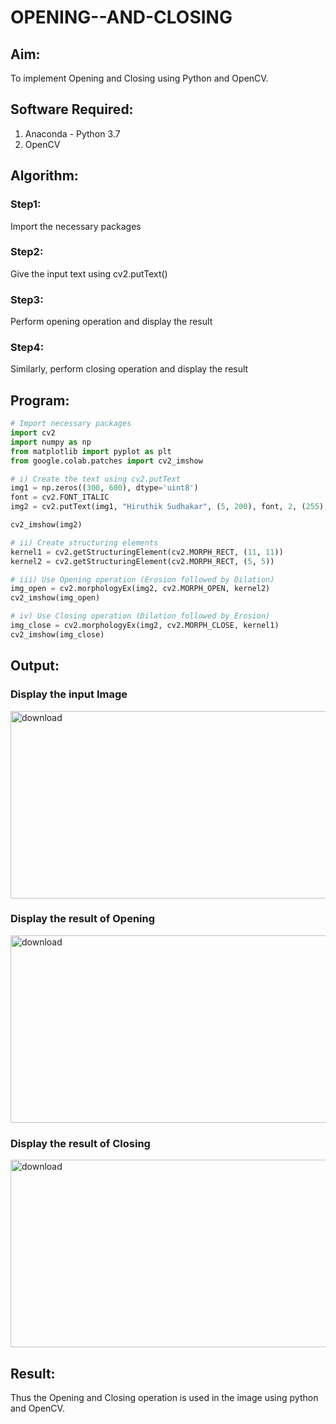 # OPENING--AND-CLOSING
## Aim:
To implement Opening and Closing using Python and OpenCV.

## Software Required:
1. Anaconda - Python 3.7
2. OpenCV
## Algorithm:
### Step1:
Import the necessary packages

### Step2:
Give the input text using cv2.putText()

### Step3:
Perform opening operation and display the result

### Step4:
Similarly, perform closing operation and display the result

 
## Program:

``` Python
# Import necessary packages
import cv2
import numpy as np
from matplotlib import pyplot as plt
from google.colab.patches import cv2_imshow

# i) Create the text using cv2.putText
img1 = np.zeros((300, 600), dtype='uint8')
font = cv2.FONT_ITALIC
img2 = cv2.putText(img1, "Hiruthik Sudhakar", (5, 200), font, 2, (255), 6, cv2.LINE_AA)

cv2_imshow(img2)

# ii) Create structuring elements
kernel1 = cv2.getStructuringElement(cv2.MORPH_RECT, (11, 11))
kernel2 = cv2.getStructuringElement(cv2.MORPH_RECT, (5, 5))

# iii) Use Opening operation (Erosion followed by Dilation)
img_open = cv2.morphologyEx(img2, cv2.MORPH_OPEN, kernel2)
cv2_imshow(img_open)

# iv) Use Closing operation (Dilation followed by Erosion)
img_close = cv2.morphologyEx(img2, cv2.MORPH_CLOSE, kernel1)
cv2_imshow(img_close)

```
## Output:

### Display the input Image

<img width="600" height="300" alt="download" src="https://github.com/user-attachments/assets/aa9e404b-c183-4396-9881-5c18b8a17b9b" />



### Display the result of Opening

<img width="600" height="300" alt="download" src="https://github.com/user-attachments/assets/d5fc60ac-1914-433d-bb44-8ebe59007c24" />

### Display the result of Closing

<img width="600" height="300" alt="download" src="https://github.com/user-attachments/assets/8314d171-3164-4942-9044-2426cb2987e5" />


## Result:
Thus the Opening and Closing operation is used in the image using python and OpenCV.
